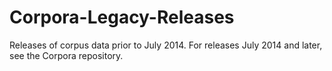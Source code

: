 Corpora-Legacy-Releases
=======================

Releases of corpus data prior to July 2014.  For releases July 2014 and later, see the Corpora repository.
